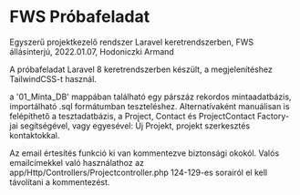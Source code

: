 
# FWS Próbafeladat
 Egyszerű projektkezelő rendszer Laravel keretrendszerben, FWS állásinterjú, 2022.01.07, Hodoniczki Armand
 
 A próbafeladat Laravel 8 keretrendszerben készült, a megjelenítéshez TailwindCSS-t használ.
 
 a '01_Minta_DB' mappában található egy párszáz rekordos mintaadatbázis, importálható .sql formátumban teszteléshez. Alternatívaként manuálisan is felépíthető a tesztadatbázis, a Project, Contact és ProjectContact Factory-jai segítségével, vagy egyesével: Új Projekt, projekt szerkesztés kontaktokkal.
 
 Az email értesítés funkció ki van kommentezve biztonsági okokól. Valós emailcímekkel való használathoz az app/Http/Controllers/Projectcontroller.php 124-129-es sorairól el kell távolítani a kommentezést.
